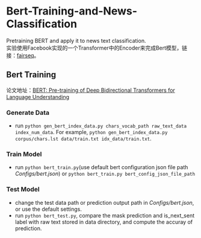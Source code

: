 # Bert-Training-and-News-Classification
Pretraining BERT and apply it to news text classification.  
实验使用Facebook实现的一个Transformer中的Encoder来完成Bert模型，链接：[fairseq](https://github.com/pytorch/fairseq)。

## Bert Training
论文地址：[BERT: Pre-training of Deep Bidirectional Transformers for Language Understanding](https://arxiv.org/abs/1810.04805)

### Generate Data
* run `python gen_bert_index_data.py chars_vocab_path raw_text_data index_num_data`.  For example, `python gen_bert_index_data.py corpus/chars.lst data/train.txt idx_data/train.txt`.

### Train Model
* run `python bert_train.py`(use default bert configuration json file path *Configs/bert.json*) or `python bert_train.py bert_config_json_file_path`

### Test Model
* change the test data path or prediction output path in *Configs/bert.json*, or use the default settings.
* run `python bert_test.py`, compare the mask prediction and is_next_sent label with raw text stored in data directory, and compute the accuray of prediction.
